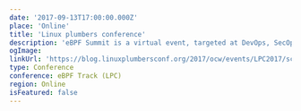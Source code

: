 ```yaml
---
date: '2017-09-13T17:00:00.000Z'
place: 'Online'
title: 'Linux plumbers conference'
description: 'eBPF Summit is a virtual event, targeted at DevOps, SecOps, platform architects, security engineers, and developers. Register to save the date and stay updated on event information'
ogImage:
linkUrl: 'https://blog.linuxplumbersconf.org/2017/ocw/events/LPC2017/schedule.html#day_2017_09_15'
type: Conference
conference: eBPF Track (LPC)
region: Online
isFeatured: false
---
```


